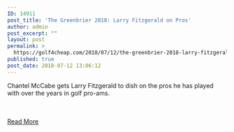 ```yaml
---
ID: 14911
post_title: 'The Greenbrier 2018: Larry Fitzgerald on Pros'
author: admin
post_excerpt: ""
layout: post
permalink: >
  https://golf4cheap.com/2018/07/12/the-greenbrier-2018-larry-fitzgerald-on-pros/
published: true
post_date: 2018-07-12 13:06:12
---
```

<p>Chantel McCabe gets Larry Fitzgerald to dish on the pros he has played with over the years in golf pro-ams.</p><br><br><a href="https://www.golfchannel.com/video/fitzgerald-dishes-pro-attitudes-pro-ams/">Read More</a>